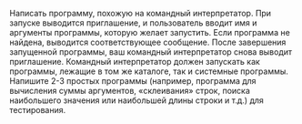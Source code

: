 Написать программу, похожую на командный интерпретатор.
При запуске выводится приглашение, и пользователь вводит имя и
аргументы программы, которую желает запустить. Если программа не
найдена, выводится соответствующее сообщение.
После завершения запущенной программы, ваш командный
интерпретатор снова выводит приглашение.
Командный интерпретатор должен запускать как программы, лежащие
в том же каталоге, так и системные программы. Напишите 2-3 простых
программы (например, программа для вычисления суммы аргументов,
«склеивания» строк, поиска наибольшего значения или наибольшей длины
строки и т.д.) для тестирования.
